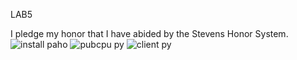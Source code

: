 LAB5

I pledge my honor that I have abided by the Stevens Honor System.
![install paho](https://user-images.githubusercontent.com/73567446/167233684-74e1a916-c734-4cc6-813c-4d252e336d8a.png)
![pubcpu py](https://user-images.githubusercontent.com/73567446/167233685-5d98286a-9494-4675-abf3-1a651a631057.png)
![client py](https://user-images.githubusercontent.com/73567446/167233686-8ab935f4-edf1-4f81-8f3e-c6c0229ac4c4.png)
